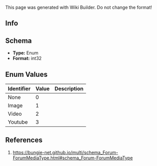 <span class="wiki-builder">This page was generated with Wiki Builder. Do not change the format!</span>

## Info

## Schema
* **Type:** Enum
* **Format:** int32

## Enum Values
Identifier | Value | Description
---------- | ----- | -----------
None | 0 | 
Image | 1 | 
Video | 2 | 
Youtube | 3 | 

## References
1. https://bungie-net.github.io/multi/schema_Forum-ForumMediaType.html#schema_Forum-ForumMediaType
